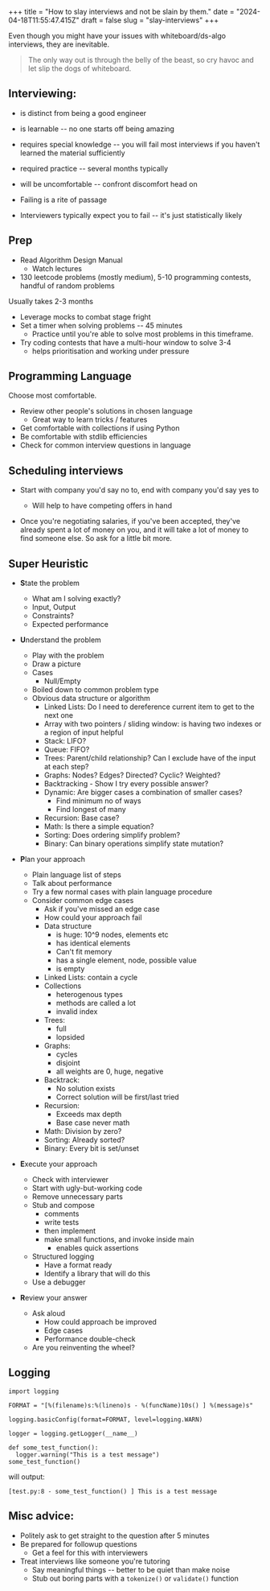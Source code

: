 +++
title = "How to slay interviews and not be slain by them."
date = "2024-04-18T11:55:47.415Z"
draft = false
slug = "slay-interviews"
+++


Even though you might have your issues with whiteboard/ds-algo interviews, they are inevitable.

> The only way out is through the belly of the beast, so cry havoc and let slip the dogs of whiteboard.

## Interviewing:

- is distinct from being a good engineer
- is learnable -- no one starts off being amazing
- requires special knowledge -- you will fail most interviews if you haven't learned the material sufficiently
- required practice -- several months typically
- will be uncomfortable -- confront discomfort head on

- Failing is a rite of passage
- Interviewers typically expect you to fail -- it's just statistically likely

## Prep


- Read Algorithm Design Manual
    - Watch lectures
- 130 leetcode problems (mostly medium), 5-10 programming contests, handful of random problems

Usually takes 2-3 months

- Leverage mocks to combat stage fright
- Set a timer when solving problems -- 45 minutes
    - Practice until you're able to solve most problems in this timeframe.
- Try coding contests that have a multi-hour window to solve 3-4
    - helps prioritisation and working under pressure

## Programming Language

Choose most comfortable.

- Review other people's solutions in chosen language
    - Great way to learn tricks / features
- Get comfortable with collections if using Python
- Be comfortable with stdlib efficiencies
- Check for common interview questions in language

## Scheduling interviews

- Start with company you'd say no to, end with company you'd say yes to
    - Will help to have competing offers in hand

- Once you're negotiating salaries, if you've been accepted, they've already spent a lot of money on you, and it will take a lot of money to find someone else. So ask for a little bit more.

## Super Heuristic

- **S**tate the problem
    - What am I solving exactly?
    - Input, Output
    - Constraints?
    - Expected performance

- **U**nderstand the problem
    - Play with the problem
    - Draw a picture
    - Cases
        - Null/Empty
    - Boiled down to common problem type
    - Obvious data structure or algorithm
        - Linked Lists: Do I need to dereference current item to get to the next one
        - Array with two pointers / sliding window: is having two indexes or a region of input helpful
        - Stack: LIFO?
        - Queue: FIFO?
        - Trees: Parent/child relationship? Can I exclude have of the input at each step?
        - Graphs: Nodes? Edges? Directed? Cyclic? Weighted?
        - Backtracking - Show I try every possible answer?
        - Dynamic: Are bigger cases a combination of smaller cases?
            - Find minimum no of ways
            - Find longest of many
        - Recursion: Base case?
        - Math: Is there a simple equation?
        - Sorting: Does ordering simplify problem?
        - Binary: Can binary operations simplify state mutation?

- **P**lan your approach
    - Plain language list of steps
    - Talk about performance
    - Try a few normal cases with plain language procedure
    - Consider common edge cases
        - Ask if you've missed an edge case
        - How could your approach fail
        - Data structure
            - is huge: 10^9 nodes, elements etc
            - has identical elements
            - Can't fit memory
            - has a single element, node, possible value
            - is empty
        - Linked Lists: contain a cycle
        - Collections
            - heterogenous types
            - methods are called a lot
            - invalid index
        - Trees:
            - full
            - lopsided
        - Graphs:
            - cycles
            - disjoint
            - all weights are 0, huge, negative
        - Backtrack:
            - No solution exists
            - Correct solution will be first/last tried
        - Recursion:
            - Exceeds max depth
            - Base case never math
        - Math: Division by zero?
        - Sorting: Already sorted?
        - Binary: Every bit is set/unset

- **E**xecute your approach
    - Check with interviewer
    - Start with ugly-but-working code
    - Remove unnecessary parts
    - Stub and compose
        - comments
        - write tests
        - then implement
        - make small functions, and invoke inside main
            - enables quick assertions
    - Structured logging
        - Have a format ready
        - Identify a library that will do this
    - Use a debugger

- **R**eview your answer
    - Ask aloud
        - How could approach be improved
        - Edge cases
        - Performance double-check
    - Are you reinventing the wheel?

## Logging

```python3
import logging

FORMAT = "[%(filename)s:%(lineno)s - %(funcName)10s() ] %(message)s"

logging.basicConfig(format=FORMAT, level=logging.WARN)

logger = logging.getLogger(__name__)

def some_test_function():
  logger.warning("This is a test message")
some_test_function()
```
will output:

```
[test.py:8 - some_test_function() ] This is a test message
```

## Misc advice:
- Politely ask to get straight to the question after 5 minutes
- Be prepared for followup questions
	- Get a feel for this with interviewers
- Treat interviews like someone you're tutoring
	- Say meaningful things -- better to be quiet than make noise
	- Stub out boring parts with a `tokenize()` or `validate()` function
